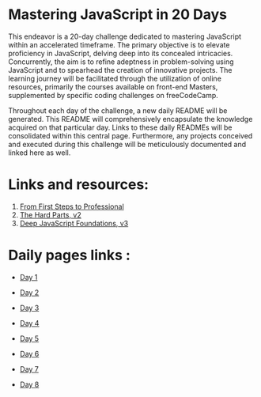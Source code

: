 
# Mastering JavaScript in 20 Days

This endeavor is a 20-day challenge dedicated to mastering JavaScript within an accelerated timeframe. The primary objective is to elevate proficiency in JavaScript, delving deep into its concealed intricacies. Concurrently, the aim is to refine adeptness in problem-solving using JavaScript and to spearhead the creation of innovative projects. The learning journey will be facilitated through the utilization of online resources, primarily the courses available on front-end Masters, supplemented by specific coding challenges on freeCodeCamp. 

Throughout each day of the challenge, a new daily README will be generated. This README will comprehensively encapsulate the knowledge acquired on that particular day. Links to these daily READMEs will be consolidated within this central page. Furthermore, any projects conceived and executed during this challenge will be meticulously documented and linked here as well.

# Links and resources:
1. [From First Steps to Professional](https://frontendmasters.com/courses/javascript-first-steps/)
2. [The Hard Parts, v2](https://frontendmasters.com/courses/javascript-hard-parts-v2/)
3. [Deep JavaScript Foundations, v3](https://frontendmasters.com/courses/deep-javascript-v3/)

# Daily pages links :
 - [Day 1](https://github.com/misksawalha/GSG_Java_Script/blob/main/day1.md)

- [Day 2](https://github.com/misksawalha/GSG_Java_Script/blob/main/day2.md)
- [Day 3](https://github.com/misksawalha/GSG_Java_Script/blob/main/day3.md)
- [Day 4](https://github.com/misksawalha/GSG_Java_Script/blob/main/day4.md)
- [Day 5](https://github.com/misksawalha/GSG_Java_Script/blob/main/day5.md)
- [Day 6](https://github.com/misksawalha/GSG_Java_Script/blob/main/day6.md)
- [Day 7](https://github.com/misksawalha/GSG_Java_Script/blob/main/day7.md)
- [Day 8](https://github.com/misksawalha/GSG_Java_Script/blob/main/day8.md)
